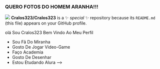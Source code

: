 ### QUERO FOTOS DO HOMEM ARANHA!!!
![](https://github.com/Cralos323/Cralos323/assets/168790127/b011095f-0b79-4e37-98bd-e401eb10d899)
**Cralos323/Cralos323** is a ✨ _special_ ✨ repository because its `README.md` (this file) appears on your GitHub profile.

olá Sou Cralos323 Bem Vindo Ao Meu Perfil

- Sou Fã Do Miranha
- Gosto De Jogar Video-Game
- Faço Academia
- Gosto De Desenhar 
- Estou Etudando Alura
-->
